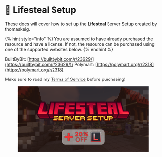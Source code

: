 # 🔴 Lifesteal Setup

These docs will cover how to set up the **Lifesteal** Server Setup created by thomaskeig.

{% hint style="info" %}
You are assumed to have already purchased the resource and have a license. If not, the resource can be purchased using one of the supported websites below.
{% endhint %}

BuiltByBit: [https://builtbybit.com/r/23629/](https://builtbybit.com/r/23629/)\
Polymart: [https://polymart.org/r/2318](https://polymart.org/r/2318)

Make sure to read my [Terms of Service](../../miscellaneous/terms-of-service.md) before purchasing!

<figure><img src="../../.gitbook/assets/banner (3).png" alt=""><figcaption></figcaption></figure>
